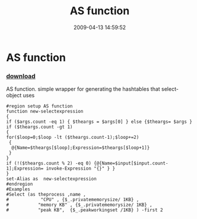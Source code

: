﻿---
pid:            1019
parent:         0
children:       
poster:         karl prosser
title:          AS function
date:           2009-04-13 14:59:52
description:    AS function. simple wrapper for generating the hashtables that select-object uses
format:         posh
---

# AS function

### [download](1019.ps1)  

AS function. simple wrapper for generating the hashtables that select-object uses

```posh
#region setup AS function
function new-selectexpression
{
if ($args.count -eq 1) { $theargs = $args[0] } else {$theargs= $args }
if ($theargs.count -gt 1)
{
for($loop=0;$loop -lt ($theargs.count-1);$loop+=2)
 { 
  @{Name=$theargs[$loop];Expression=$theargs[$loop+1]} 
 }
}
if (!($theargs.count % 2) -eq 0) {@{Name=$input[$input.count-1];Expression= invoke-Expression "{}" } }
}
set-Alias as  new-selectexpression
#endregion
#Examples
#Select (as theprocess ,name , 
#            "CPU" , {$_.privatememorysize/ 1KB} , 
#			"memory KB" , {$_.privatememorysize/ 1KB} , 
#			"peak KB",  {$_.peakworkingset /1KB} ) -first 2 
```
